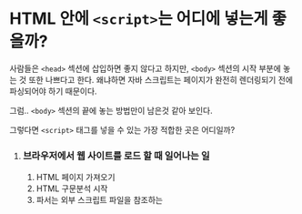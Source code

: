 # HTML 안에 `<script>`는 어디에 넣는게 좋을까?

사람들은 `<head>` 섹션에 삽입하면 좋지 않다고 하지만, `<body>` 섹션의 시작 부분에 놓는 것 또한 나쁘다고 한다. 왜냐하면 자바 스크립트는 페이지가 완전히 렌더링되기 전에 파싱되어야 하기 때문이다.

그럼.. `<body>` 섹션의 끝에 놓는 방법만이 남은것 같아 보인다.

그렇다면 `<script>` 태그를 넣을 수 있는 가장 적합한 곳은 어디일까?

1. ### 브라우저에서 웹 사이트를 로드 할 때 일어나는 일

   1. HTML 페이지 가져오기
   2. HTML 구문분석 시작
   3. 파서는 외부 스크립트 파일을 참조하는 <script> 태그 발견
   4. 브라우저가 스크립트 파일을 요청. 파서는 페이지의 다른 HTML 파일 구문 분석 하는것을 차단
   5. 잠시 후 스크립트가 다운로드 된 후 실행
   6. 파서는 나머지 HTML 문서를 계속 파싱

4번은 좋지 않은 사용자 환경을 유발한다. 왜냐하면 웹 사이트는 기본적으로 모든 스크립트를 다운로드 할 때 까지 로드를 중지하는데 사용자는 웹 사이트가 로드 될 때까지 기다리는 것을 싫어하기 때문이다.

2. ### 해결 방법 ( 고전 )

`<body>` 섹션 맨 아래에 `<script>` 태그를 넣는 것이다. 이렇게 한다면 구문 분석이 끝나고 스크립트 파일을 다운로드 받기 때문이다. ( 파서가 맨 끝까지 차단되지 않는다. )

하지만 이 방식은, 브라우저가 전체 문서의 구문 분석이 될 때까지 스크립트를 다운로드 할 수가 없다. 큰 스트립트 및 스타일 시트가 있는 큰 웹사이트 경우 가능한 빨리 스크립트를 다운로드 하는 것이 성능향상에 매우 중요하다. 

최적의 솔류션은 가능한 한 빨리 스크립트를 다운로드 하는 동시에 문서의 나머지 부분을 파싱 하는 것이다.

3. ### 해결 방법( 현대 )

>  [Peter Beverloo씨가 그린 도표](http://peter.sh/experiments/asynchronous-and-deferred-javascript-execution-explained/)

<img width="592" alt="스크린샷 2019-05-17 오후 1 55 17" src="https://user-images.githubusercontent.com/39187116/57904058-2a3f2480-78ac-11e9-86a4-388f9faee3bf.png">

오늘날 브라우저는 스크립트의 비동기 및 지연 특성을 지원한다. 이러한 속성은 스크립트가 다운로드 되는 동안 계속 구문 분석을 하는 것이 안전하다는 것을 브라우저에 알려준다.

###### async

```html
<script type="text/javascript" src="path/to/script1.js" async></script>
<script type="text/javascript" src="path/to/script2.js" async></script>
```

async 속성이 있는 스크립트는 비동기 적으로 실행된다. 즉, 스크립트가 다운로드되는 즉시 브라우저가 차단되지 않고 실행된다. 이는 스크립트 2가 스크립트 1 이전에 다운로드 및 실행될 수 있음을 의미한다. ( 90 퍼센트의 브라우저가 이 기능을 지원한다. )

_script 문서간 의존성이 떨어진다면 사용하면 좋아!_

###### defer

```html
<script type="text/javascript" src="path/to/script1.js" defer></script>
<script type="text/javascript" src="path/to/script2.js" defer></script>
```

defer 속성을 가진 스크립트는 순서대로( script1 -> script2 ) 실행된다. 이것은 또한 브라우저를 차단하지 않는다. defer는 비동기 스크립트와는 다르게 지연 스크립트는 전체문서가 로드된 후에만 실행된다.

_script 문서간 의존성이 있다면 사용하면 좋겠네?_ 

4. ### 결론

`<head>` 태그에 `<script>`를 넣고 async 또는 defer 속성을 사용하는 것이다. 이렇게하면 브라우저를 차단하지 않고도 스크립트를 최대한 빨리 다운로드 할 수 있다.
